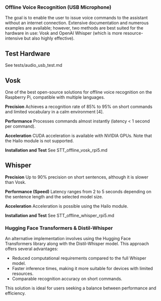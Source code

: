 ### Offline Voice Recognition (USB Microphone)

The goal is to enable the user to issue voice commands to the assistant without an internet connection. Extensive documentation and numerous examples are available; however, two methods are best suited for the hardware in use: Vosk and OpenAI Whisper (which is more resource-intensive but also highly effective).

## Test Hardware

See tests/audio_usb_test.md

## Vosk

One of the best open-source solutions for offline voice recognition on the Raspberry Pi, compatible with multiple languages.

**Precision**
Achieves a recognition rate of 85% to 95% on short commands and limited vocabulary in a calm environment [4].

**Performance**
Processes commands almost instantly (latency < 1 second per command).

**Acceleration**
CUDA acceleration is available with NVIDIA GPUs. Note that the Hailo module is not supported.

**Installation and Test**
See STT_offline_vosk_rpi5.md

## Whisper

**Precision**
Up to 90% precision on short sentences, although it is slower than Vosk.

**Performance (Speed)**
Latency ranges from 2 to 5 seconds depending on the sentence length and the selected model size.

**Acceleration**
Acceleration is possible using the Hailo module.

**Installation and Test**
See STT_offline_whisper_rpi5.md

### Hugging Face Transformers & Distil-Whisper

An alternative implementation involves using the Hugging Face Transformers library along with the Distil-Whisper model. This approach offers several advantages:
- Reduced computational requirements compared to the full Whisper model.
- Faster inference times, making it more suitable for devices with limited resources.
- Comparable recognition accuracy on short commands.

This solution is ideal for users seeking a balance between performance and efficiency.

